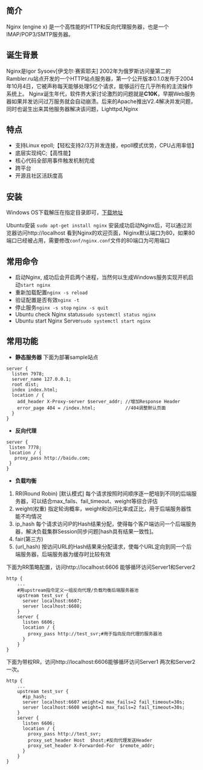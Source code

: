 ## 简介
Nginx (engine x) 是一个高性能的HTTP和反向代理服务器，也是一个IMAP/POP3/SMTP服务器。
## 诞生背景
Nginx是Igor Sysoev[伊戈尔·赛索耶夫] 2002年为俄罗斯访问量第二的Rambler.ru站点开发的一个HTTP站点服务器，第一个公开版本0.1.0发布于2004年10月4日，它被声称每天能够处理5亿个请求，能够运行在几乎所有的主流操作系统上。
Nginx诞生年代，软件界大家讨论激烈的问题就是**C10K**，早期Web服务器如果并发访问过万服务就会自动崩溃。后来的Apache推出V2.4解决并发问题，同时也诞生出来其他服务器解决该问题，Lighttpd,Nginx
## 特点
 -   支持Linux epoll;【轻松支持2/3万并发连接，epoll模式优势，CPU占用率低】
 -   底层实现纯C;【高性能】
 -   核心代码全部用事件触发机制完成
 -   跨平台
 -  开源且社区活跃度高
## 安装
Windows OS下载解压在指定目录即可，[下载地址](https://nginx.org/en/download.html)

Ubuntu安装 `sudo apt-get install nginx`
安装成功启动Nginx后，可以通过浏览器访问http://localhost 看到Nginx的欢迎页面，Niginx默认端口为80，如果80端口已经被占用，需要修改`conf/nginx.conf`文件的80端口为可用端口
## 常用命令
 -   启动Nginx, 成功后会开启两个进程，当然何以生成Windows服务实现开机启动`start nginx`
 - 重新加载配置`nginx -s reload`
 - 验证配置是否有效`nginx -t`
 - 停止服务`nginx -s stop` `nginx -s quit`
 - Ubuntu check Nginx status`sudo systemctl status nginx`
 - Ubuntu start Nginx Server`sudo systemctl start nginx`
## 常用功能
 - **静态服务器**
 下面为部署sample站点
```
server {
  listen 7978;
  server_name 127.0.0.1;
  root dist;
  index index.html;
  location / {
	add_header X-Proxy-server $server_addr; //增加Response Header
	error_page 404 = /index.html;           //404调整默认页面
  }
}
```
 - **反向代理**
 ```
 server {
  listen 7778;
  location / {
	proxy_pass http://baidu.com;
  }
}
 ```
 - **负载均衡**
 1) RR(Round Robin) [默认模式]
每个请求按照时间顺序逐一肥培到不同的后端服务器，可以结合max_fails、fail_timeout、weight等综合评估
2) weight(权重)
指定轮询概率，weight和访问比率成正比，用于后端服务器性能不均情况
3) ip_hash
每个请求访问IP的Hash结果分配，使得每个客户端访问一个后端服务器，解决负载集群Session同步问题[hash具有结果一致性]。
4) fair(第三方)
5) (url_hash)
按访问URL的Hash结果来分配请求，使每个URL定向到同一个后端服务器，后端服务器为缓存时比较有效

下面为RR策略配置，访问http://localhost:6606 能够循环访问Server1和Server2
```
http {
    ...
    #用upstream指令定义一组反向代理/负载均衡后端服务器池
    upstream test_svr {
      server localhost:6607;
      server localhost:6608;
    }
    server {
      listen 6606;
      location / {
        proxy_pass http://test_svr;#用于指向反向代理的服务器池
      }
    }
}
```
下面为带权RR，访问http://localhost:6606能够循环访问Server1 两次和Server2一次。
```
http {
    ...
    upstream test_svr {
      #ip_hash;
      server localhost:6607 weight=2 max_fails=2 fail_timeout=30s;
      server localhost:6608 weight=1 max_fails=2 fail_timeout=30s;
    }
    server {
      listen 6606;
      location / {
        proxy_pass http://test_svr;
        proxy_set_header Host  $host;#反向代理发送Header
        proxy_set_header X-Forwarded-For  $remote_addr;
      }
    }
}
```

